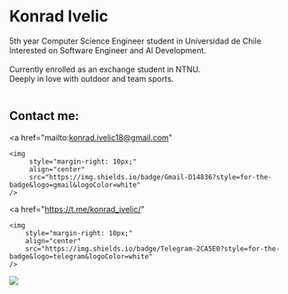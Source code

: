 <h1>Konrad Ivelic</h1>

5th year Computer Science Engineer student in Universidad de Chile <br>
Interested on Software Engineer and AI Development. <br>
<br>
Currently enrolled as an exchange student in NTNU. <br>
Deeply in love with outdoor and team sports. <br>
<br>

<h2> Contact me: </h2>

<a 
   href="mailto:konrad.ivelic18@gmail.com"
>
    <img
         style="margin-right: 10px;"
         align="center"
         src="https://img.shields.io/badge/Gmail-D14836?style=for-the-badge&logo=gmail&logoColor=white"
    />
</a>

<a
    href="https://t.me/konrad_ivelic/"
>
    <img
        style="margin-right: 10px;"
        align="center"
        src="https://img.shields.io/badge/Telegram-2CA5E0?style=for-the-badge&logo=telegram&logoColor=white"
    />
</a>
<a
    href="https://www.linkedin.com/in/konrad-ivelic"
>
    <img
        style="margin-right: 10px;" align="center"
        src="https://img.shields.io/badge/LinkedIn-0077B5?style=for-the-badge&logo=linkedin&logoColor=white"
    />
</a>


<br />
